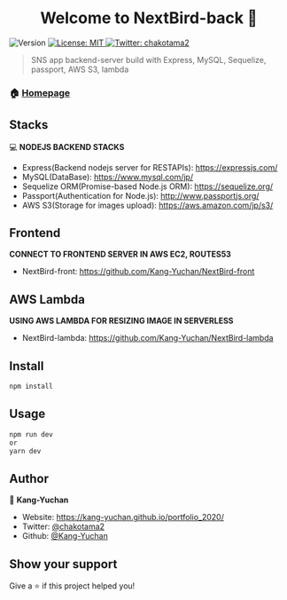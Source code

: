 <h1 align="center">Welcome to NextBird-back 👋</h1>
<p>
  <img alt="Version" src="https://img.shields.io/badge/version-1.0.0-blue.svg?cacheSeconds=2592000" />
  <a href="#" target="_blank">
    <img alt="License: MIT" src="https://img.shields.io/badge/License-MIT-yellow.svg" />
  </a>
  <a href="https://twitter.com/chakotama2" target="_blank">
    <img alt="Twitter: chakotama2" src="https://img.shields.io/twitter/follow/chakotama2.svg?style=social" />
  </a>
</p>

> SNS app backend-server build with Express, MySQL, Sequelize, passport, AWS S3, lambda

### 🏠 [Homepage](https://github.com/Kang-Yuchan/NextBird-back)

## Stacks

💻 **NODEJS BACKEND STACKS**

- Express(Backend nodejs server for RESTAPIs): https://expressjs.com/
- MySQL(DataBase): https://www.mysql.com/jp/
- Sequelize ORM(Promise-based Node.js ORM): https://sequelize.org/
- Passport(Authentication for Node.js): http://www.passportjs.org/
- AWS S3(Storage for images upload): https://aws.amazon.com/jp/s3/

## Frontend

**CONNECT TO FRONTEND SERVER IN AWS EC2, ROUTES53**

* NextBird-front: https://github.com/Kang-Yuchan/NextBird-front

## AWS Lambda

**USING AWS LAMBDA FOR RESIZING IMAGE IN SERVERLESS**

* NextBird-lambda: https://github.com/Kang-Yuchan/NextBird-lambda

## Install

```sh
npm install
```

## Usage

```sh
npm run dev
or
yarn dev
```

## Author

👤 **Kang-Yuchan**

- Website: https://kang-yuchan.github.io/portfolio_2020/
- Twitter: [@chakotama2](https://twitter.com/chakotama2)
- Github: [@Kang-Yuchan](https://github.com/Kang-Yuchan)

## Show your support

Give a ⭐️ if this project helped you!
